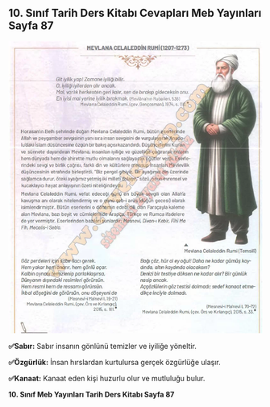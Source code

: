 ## 10. Sınıf Tarih Ders Kitabı Cevapları Meb Yayınları Sayfa 87

![](./image1.webp)

**✅Sabır:** Sabır insanın gönlünü temizler ve iyiliğe yöneltir.

**✅Özgürlük:** İnsan hırslardan kurtulursa gerçek özgürlüğe ulaşır.

**✅Kanaat:** Kanaat eden kişi huzurlu olur ve mutluluğu bulur.

**10. Sınıf Meb Yayınları Tarih Ders Kitabı Sayfa 87**